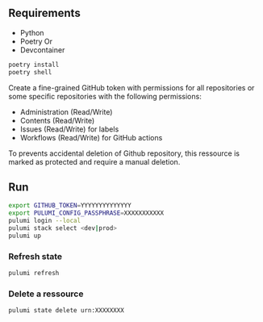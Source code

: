 ## Requirements

- Python
- Poetry
Or
- Devcontainer

```sh
poetry install
poetry shell
```

Create a fine-grained GitHub token with permissions for all repositories or some specific repositories with the following permissions:

- Administration (Read/Write)
- Contents (Read/Write)
- Issues (Read/Write) for labels
- Workflows (Read/Write) for GitHub actions

To prevents accidental deletion of Github repository, this ressource is marked as protected and require a manual deletion.

## Run

```sh
export GITHUB_TOKEN=YYYYYYYYYYYYYY
export PULUMI_CONFIG_PASSPHRASE=XXXXXXXXXXX
pulumi login --local
pulumi stack select <dev|prod>
pulumi up
```

### Refresh state
```sh
pulumi refresh
```

### Delete a ressource
```sh
pulumi state delete urn:XXXXXXXX
```